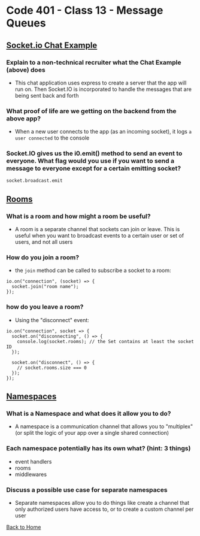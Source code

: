 # Code 401 - Class 13 - Message Queues

## [Socket.io Chat Example](https://socket.io/get-started/chat/)

### Explain to a non-technical recruiter what the Chat Example (above) does

- This chat application uses express to create a server that the app will run on. Then Socket.IO is incorporated to handle the messages that are being sent back and forth

### What proof of life are we getting on the backend from the above app?

- When a new user connects to the app (as an incoming socket), it logs `a user connected` to the console

### Socket.IO gives us the i0.emit() method to send an event to everyone. What flag would you use if you want to send a message to everyone except for a certain emitting socket?

`socket.broadcast.emit`

## [Rooms](https://socket.io/docs/v4/rooms)

### What is a room and how might a room be useful?

- A room is a separate channel that sockets can join or leave. This is useful when you want to broadcast events to a certain user or set of users, and not all users

### How do you join a room?

- the `join` method can be called to subscribe a socket to a room:

```
io.on("connection", (socket) => {
  socket.join("room name");
});
```

### how do you leave a room?

- Using the "disconnect" event:

```
io.on("connection", socket => {
  socket.on("disconnecting", () => {
    console.log(socket.rooms); // the Set contains at least the socket ID
  });

  socket.on("disconnect", () => {
    // socket.rooms.size === 0
  });
});
```

## [Namespaces](https://socket.io/docs/v4/namespaces/)

### What is a Namespace and what does it allow you to do?

- A namespace is a communication channel that allows you to "multiplex" (or split the logic of your app over a single shared connection)

### Each namespace potentially has its own what? (hint: 3 things)

- event handlers
- rooms
- middlewares

### Discuss a possible use case for separate namespaces

- Separate namespaces allow you to do things like create a channel that only authorized users have access to, or to create a custom channel per user

[Back to Home](../README.md)
